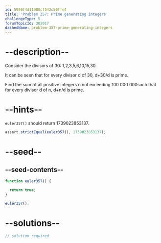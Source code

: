 ```yaml
---
id: 5900f4d11000cf542c50ffe4
title: 'Problem 357: Prime generating integers'
challengeType: 5
forumTopicId: 302017
dashedName: problem-357-prime-generating-integers
---
```


# --description--

Consider the divisors of 30: 1,2,3,5,6,10,15,30.

It can be seen that for every divisor d of 30, d+30/d is prime.

Find the sum of all positive integers n not exceeding 100 000 000such that for every divisor d of n, d+n/d is prime.

# --hints--

`euler357()` should return 1739023853137.

```js
assert.strictEqual(euler357(), 1739023853137);
```

# --seed--

## --seed-contents--

```js
function euler357() {

  return true;
}

euler357();
```

# --solutions--

```js
// solution required
```

